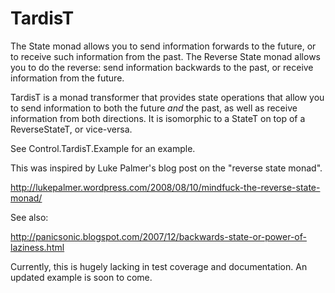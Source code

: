 # TardisT

The State monad allows you
to send information forwards to the future,
or to receive such information from the past.
The Reverse State monad allows you to do the reverse:
send information backwards to the past,
or receive information from the future. 

TardisT is a monad transformer
that provides state operations that allow you
to send information to both the future *and* the past,
as well as receive information from both directions.
It is isomorphic to a StateT on top of a ReverseStateT,
or vice-versa.

See Control.TardisT.Example for an example.

This was inspired by Luke Palmer's blog post on
the "reverse state monad".

http://lukepalmer.wordpress.com/2008/08/10/mindfuck-the-reverse-state-monad/

See also:

http://panicsonic.blogspot.com/2007/12/backwards-state-or-power-of-laziness.html

Currently, this is hugely lacking in test coverage and documentation.
An updated example is soon to come.
